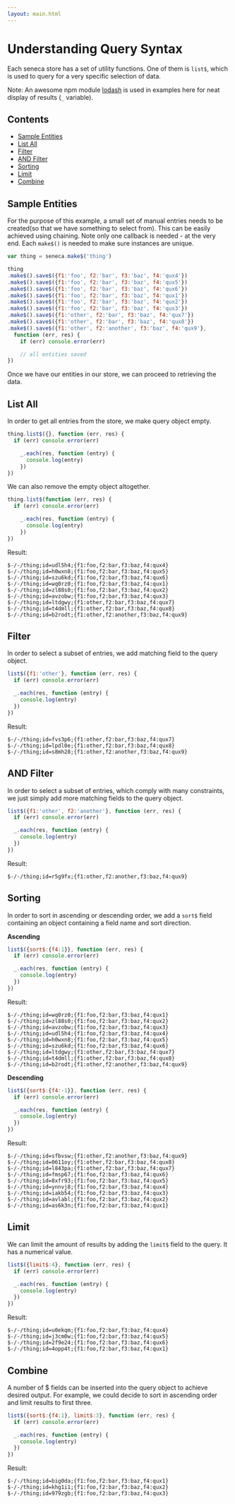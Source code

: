 ```yaml
---
layout: main.html
---
```


# Understanding Query Syntax

Each seneca store has a set of utility functions. One of them is `list$`, which is used to query for a very specific selection of data.

Note: An awesome npm module <a href="https://www.npmjs.com/package/lodash">lodash</a> is used in examples here for neat display of results (`_` variable).

## Contents

- [Sample Entities](#wp-sample-entities)
- [List All](#wp-list-all)
- [Filter](#wp-filter)
- [AND Filter](#wp-and-filter)
- [Sorting](#wp-sorting)
- [Limit](#wp-limit)
- [Combine](#wp-combine)


<a name="wp-sample-entities"></a>
## Sample Entities

For the purpose of this example, a small set of manual entries needs to be created(so that we have something to select from). This can be easily achieved using chaining. Note only one callback is needed - at the very end. Each `make$()` is needed to make sure instances are unique.

``` js
var thing = seneca.make$('thing')

thing
.make$().save$({f1:'foo', f2:'bar', f3:'baz', f4:'qux4'})
.make$().save$({f1:'foo', f2:'bar', f3:'baz', f4:'qux5'})
.make$().save$({f1:'foo', f2:'bar', f3:'baz', f4:'qux6'})
.make$().save$({f1:'foo', f2:'bar', f3:'baz', f4:'qux1'})
.make$().save$({f1:'foo', f2:'bar', f3:'baz', f4:'qux2'})
.make$().save$({f1:'foo', f2:'bar', f3:'baz', f4:'qux3'})
.make$().save$({f1:'other', f2:'bar', f3:'baz', f4:'qux7'})
.make$().save$({f1:'other', f2:'bar', f3:'baz', f4:'qux8'})
.make$().save$({f1:'other', f2:'another', f3:'baz', f4:'qux9'},
  function (err, res) {
    if (err) console.error(err)

    // all entities saved
})
```

Once we have our entities in our store, we can proceed to retrieving the data.

<a name="wp-list-all"></a>
## List All

In order to get all entries from the store, we make query object empty.

``` js
thing.list$({}, function (err, res) {
  if (err) console.error(err)

    _.each(res, function (entry) {
      console.log(entry)
    })
})
```

We can also remove the empty object altogether.

``` js
thing.list$(function (err, res) {
  if (err) console.error(err)

    _.each(res, function (entry) {
      console.log(entry)
    })
})
```

Result:

```
$-/-/thing;id=udl5h4;{f1:foo,f2:bar,f3:baz,f4:qux4}
$-/-/thing;id=h0wxn8;{f1:foo,f2:bar,f3:baz,f4:qux5}
$-/-/thing;id=szu6kd;{f1:foo,f2:bar,f3:baz,f4:qux6}
$-/-/thing;id=wq0rz0;{f1:foo,f2:bar,f3:baz,f4:qux1}
$-/-/thing;id=zl88s0;{f1:foo,f2:bar,f3:baz,f4:qux2}
$-/-/thing;id=avzobw;{f1:foo,f2:bar,f3:baz,f4:qux3}
$-/-/thing;id=ltdgwy;{f1:other,f2:bar,f3:baz,f4:qux7}
$-/-/thing;id=t4dmll;{f1:other,f2:bar,f3:baz,f4:qux8}
$-/-/thing;id=b2rodt;{f1:other,f2:another,f3:baz,f4:qux9}

```

<a name="wp-filter"></a>
## Filter

In order to select a subset of entries, we add matching field to the query object.

``` js
list$({f1:'other'}, function (err, res) {
  if (err) console.error(err)

  _.each(res, function (entry) {
    console.log(entry)
  })
})
```

Result:

```
$-/-/thing;id=fvs3p6;{f1:other,f2:bar,f3:baz,f4:qux7}
$-/-/thing;id=lpdl0e;{f1:other,f2:bar,f3:baz,f4:qux8}
$-/-/thing;id=s8mh28;{f1:other,f2:another,f3:baz,f4:qux9}
```

<a name="wp-and-filter"></a>
## AND Filter

In order to select a subset of entries, which comply with many constraints, we just simply add more matching fields to the query object.

``` js
list$({f1:'other', f2:'another'}, function (err, res) {
  if (err) console.error(err)

  _.each(res, function (entry) {
    console.log(entry)
  })
})
```

Result:

```
$-/-/thing;id=r5g9fx;{f1:other,f2:another,f3:baz,f4:qux9}
```

<a name="wp-sorting"></a>
## Sorting

In order to sort in ascending or descending order, we add a `sort$` field containing an object containing a field name and sort direction.

**Ascending**
``` js
list$({sort$:{f4:1}}, function (err, res) {
  if (err) console.error(err)

  _.each(res, function (entry) {
    console.log(entry)
  })
})
```

Result:
```
$-/-/thing;id=wq0rz0;{f1:foo,f2:bar,f3:baz,f4:qux1}
$-/-/thing;id=zl88s0;{f1:foo,f2:bar,f3:baz,f4:qux2}
$-/-/thing;id=avzobw;{f1:foo,f2:bar,f3:baz,f4:qux3}
$-/-/thing;id=udl5h4;{f1:foo,f2:bar,f3:baz,f4:qux4}
$-/-/thing;id=h0wxn8;{f1:foo,f2:bar,f3:baz,f4:qux5}
$-/-/thing;id=szu6kd;{f1:foo,f2:bar,f3:baz,f4:qux6}
$-/-/thing;id=ltdgwy;{f1:other,f2:bar,f3:baz,f4:qux7}
$-/-/thing;id=t4dmll;{f1:other,f2:bar,f3:baz,f4:qux8}
$-/-/thing;id=b2rodt;{f1:other,f2:another,f3:baz,f4:qux9}
```

**Descending**
``` js
list$({sort$:{f4:-1}}, function (err, res) {
  if (err) console.error(err)

  _.each(res, function (entry) {
    console.log(entry)
  })
})
```

Result:

```
$-/-/thing;id=sfbvsw;{f1:other,f2:another,f3:baz,f4:qux9}
$-/-/thing;id=0611oy;{f1:other,f2:bar,f3:baz,f4:qux8}
$-/-/thing;id=l843pa;{f1:other,f2:bar,f3:baz,f4:qux7}
$-/-/thing;id=fmsp67;{f1:foo,f2:bar,f3:baz,f4:qux6}
$-/-/thing;id=8xfr93;{f1:foo,f2:bar,f3:baz,f4:qux5}
$-/-/thing;id=ynnvj8;{f1:foo,f2:bar,f3:baz,f4:qux4}
$-/-/thing;id=iakb54;{f1:foo,f2:bar,f3:baz,f4:qux3}
$-/-/thing;id=avlabl;{f1:foo,f2:bar,f3:baz,f4:qux2}
$-/-/thing;id=as6k3n;{f1:foo,f2:bar,f3:baz,f4:qux1}
```

<a name="wp-limit"></a>
## Limit

We can limit the amount of results by adding the `limit$` field to the query. It has a numerical value.

``` js
list$({limit$:4}, function (err, res) {
  if (err) console.error(err)

  _.each(res, function (entry) {
    console.log(entry)
  })
})
```

Result:

```
$-/-/thing;id=u0ekqm;{f1:foo,f2:bar,f3:baz,f4:qux4}
$-/-/thing;id=j3cm0w;{f1:foo,f2:bar,f3:baz,f4:qux5}
$-/-/thing;id=2f9e24;{f1:foo,f2:bar,f3:baz,f4:qux6}
$-/-/thing;id=4opp4t;{f1:foo,f2:bar,f3:baz,f4:qux1}
```

<a name="wp-combine"></a>
## Combine

A number of $ fields can be inserted into the query object to achieve desired output. For example, we could decide to sort in ascending order and limit results to first three.


``` js
list$({sort$:{f4:1}, limit$:3}, function (err, res) {
  if (err) console.error(err)

  _.each(res, function (entry) {
    console.log(entry)
  })
})
```

Result:

```
$-/-/thing;id=big0da;{f1:foo,f2:bar,f3:baz,f4:qux1}
$-/-/thing;id=khg1i1;{f1:foo,f2:bar,f3:baz,f4:qux2}
$-/-/thing;id=979zgb;{f1:foo,f2:bar,f3:baz,f4:qux3}
```

